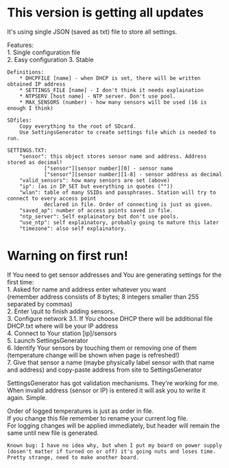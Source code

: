 # This version is getting all updates  

It's using single JSON (saved as txt) file to store all settings.  

Features:  
	1. Single configuration file  
	2. Easy configuration 
	3. Stable

	Definitions:  
		* DHCPFILE [name] - when DHCP is set, there will be written obtained IP address  
		* SETTINGS_FILE [name] - I don't think it needs explaination  
		* NTPSERV [host name] - NTP server. Don't use pool.  
		* MAX_SENSORS (number) - how many sensors will be used (16 is enough I think)  

	SDfiles:  
		Copy everything to the root of SDcard.  
		Use SettingsGenerator to create settings file which is needed to run.  
		
	SETTINGS.TXT:  
		"sensor": this object stores sensor name and address. Address stored as decimal!  
				["sensor"][sensor number][0] - sensor name  
				["sensor"][sensor number][1-8] - sensor address as decimal  
		"valid_sensors": how many sensors are set (above)  
		"ip": (as in IP_SET but everything in quotes (""))  
		"wlan": table of many SSIDs and passphrases. Station will try to connect to every access point
				declared in file. Order of connecting is just as given.  
		"saved_ap": number of access points saved in file.  
		"ntp_server": Self explainatory but don't use pools.  
		"use_ntp": self explainatory, probably going to mature this later  
		"timezone": also self explainatory.  
	
# Warning on first run!   
If You need to get sensor addresses and You are generating settings for the first time:  
		1. Asked for name and address enter whatever you want    
		(remember address consists of 8 bytes; 8 integers smaller than 255 separated by commas)  
		2. Enter \quit to finish adding sensors.  
		3. Configure network
			3.1. If You choose DHCP there will be additional file DHCP.txt where will be your IP address  
		4. Connect to Your station [ip]/sensors   
		5. Launch SettingsGenerator  
		6. Identify Your sensors by touching them or removing one of them (temperature change will be shown when page is refreshed!)  
		7. Give that sensor a name (maybe physically label sensor with that name and address) and copy-paste address from site to SettingsGenerator  

SettingsGenerator has got validation mechanisms. They're working for me.  
When invalid address (sensor or IP) is entered it will ask you to write it again. Simple.  

Order of logged temperatures is just as order in file.  
If you change this file remember to rename your current log file.  
For logging changes will be applied immediately, but header will remain the same until new file is generated.  

	Known bug: I have no idea why, but when I put my board on power supply (dosen't matter if turned on or off) it's going nuts and loses time. Pretty strange, need to make another board.    